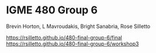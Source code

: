 # IGME 480 Group 6

Brevin Horton, L Mavroudakis, Bright Sanabria, Rose Silletto

https://rsilletto.github.io/480-final-group-6/final
https://rsilletto.github.io/480-final-group-6/workshop3
